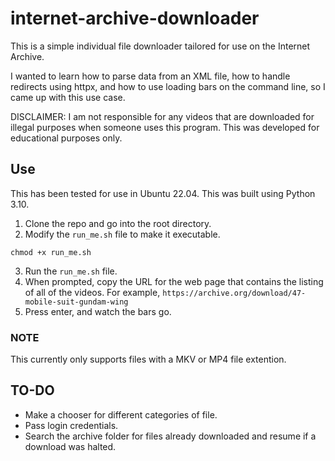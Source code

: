 # internet-archive-downloader
This is a simple individual file downloader tailored for use on the Internet Archive. 

I wanted to learn how to parse data from an XML file, how to handle redirects using httpx, and how to use loading bars on the command line, so I came up with this use case. 

DISCLAIMER: I am not responsible for any videos that are downloaded for illegal purposes when someone uses this program. This was developed for educational purposes only.

## Use
This has been tested for use in Ubuntu 22.04. This was built using Python 3.10.

1. Clone the repo and go into the root directory.
2. Modify the `run_me.sh` file to make it executable.
```
chmod +x run_me.sh
```
3. Run the `run_me.sh` file.
4. When prompted, copy the URL for the web page that contains the listing of all of the videos. For example, `https://archive.org/download/47-mobile-suit-gundam-wing`
5. Press enter, and watch the bars go.

### NOTE

This currently only supports files with a MKV or MP4 file extention. 

## TO-DO
- Make a chooser for different categories of file.
- Pass login credentials.
- Search the archive folder for files already downloaded and resume if a download was halted.